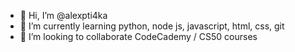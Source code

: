 - 👋 Hi, I’m @alexpti4ka
- 🌱 I’m currently learning python, node js, javascript, html, css, git
- 💞️ I’m looking to collaborate CodeCademy / CS50 courses


